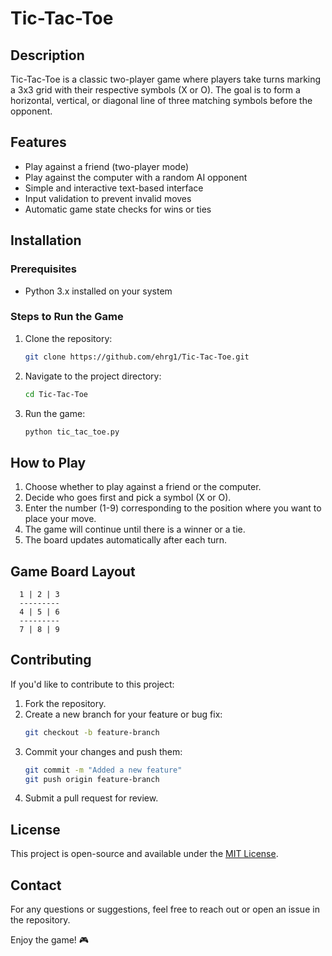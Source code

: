 # Tic-Tac-Toe

## Description
Tic-Tac-Toe is a classic two-player game where players take turns marking a 3x3 grid with their respective symbols (X or O). The goal is to form a horizontal, vertical, or diagonal line of three matching symbols before the opponent.

## Features
- Play against a friend (two-player mode)
- Play against the computer with a random AI opponent
- Simple and interactive text-based interface
- Input validation to prevent invalid moves
- Automatic game state checks for wins or ties

## Installation
### Prerequisites
- Python 3.x installed on your system

### Steps to Run the Game
1. Clone the repository:
   ```bash
   git clone https://github.com/ehrg1/Tic-Tac-Toe.git
   ```
2. Navigate to the project directory:
   ```bash
   cd Tic-Tac-Toe
   ```
3. Run the game:
   ```bash
   python tic_tac_toe.py
   ```

## How to Play
1. Choose whether to play against a friend or the computer.
2. Decide who goes first and pick a symbol (X or O).
3. Enter the number (1-9) corresponding to the position where you want to place your move.
4. The game will continue until there is a winner or a tie.
5. The board updates automatically after each turn.

## Game Board Layout
```
  1 | 2 | 3  
  ---------  
  4 | 5 | 6  
  ---------  
  7 | 8 | 9  
```

## Contributing
If you'd like to contribute to this project:
1. Fork the repository.
2. Create a new branch for your feature or bug fix:
   ```bash
   git checkout -b feature-branch
   ```
3. Commit your changes and push them:
   ```bash
   git commit -m "Added a new feature"
   git push origin feature-branch
   ```
4. Submit a pull request for review.

## License
This project is open-source and available under the [MIT License](LICENSE).

## Contact
For any questions or suggestions, feel free to reach out or open an issue in the repository.

Enjoy the game! 🎮

